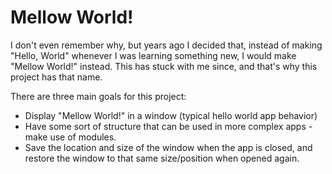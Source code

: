 # Mellow World!
I don't even remember why, but years ago I decided that, instead of making "Hello, World" whenever I was learning something new, I would make "Mellow World!" instead. This has stuck with me since, and that's why this project has that name.

There are three main goals for this project:
* Display "Mellow World!" in a window (typical hello world app behavior)
* Have some sort of structure that can be used in more complex apps - make use of modules.
* Save the location and size of the window when the app is closed, and restore the window to that same size/position when opened again.